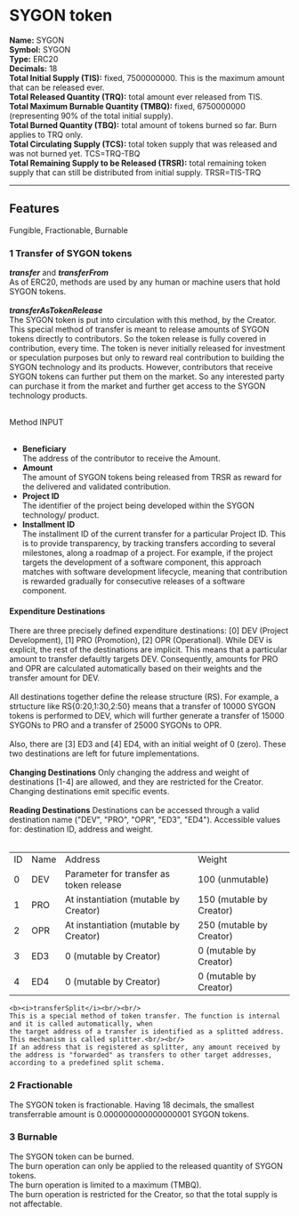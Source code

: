 # SYGON token

<p>
<b>Name:</b> SYGON <br/>
<b>Symbol:</b> SYGON <br/>
<b>Type:</b> ERC20<br/>
<b>Decimals:</b> 18 <br/>
<b>Total Initial Supply (TIS):</b> fixed, 7500000000. This is the maximum amount that can be released ever.<br/>
<b>Total Released Quantity (TRQ):</b> total amount ever released from TIS.<br/>
<b>Total Maximum Burnable Quantity (TMBQ):</b> fixed, 6750000000 (representing 90% of the total initial supply). <br/>
<b>Total Burned Quantity (TBQ):</b> total amount of tokens burned so far. Burn applies to TRQ only.<br/>
<b>Total Circulating Supply (TCS):</b> total token supply that was released and was not burned yet. TCS=TRQ-TBQ <br/>
  <b>Total Remaining Supply to be Released (TRSR):</b> total remaining token supply that can still be distributed from initial supply. TRSR=TIS-TRQ<br/>
</p>
<hr/>


<h2>Features</h2>
<p>Fungible, Fractionable, Burnable </p>

<h3>1 Transfer of SYGON tokens</h3>
<p>
  <b><i>transfer</i></b> and <b><i>transferFrom</i></b><br/>
  As of ERC20, methods are used by any human or machine users that hold SYGON tokens.
<br/><br/>
  <b><i>transferAsTokenRelease</i></b> <br/>
The SYGON token is put into circulation with this method, by the Creator. This special method of transfer is meant to  release amounts of SYGON tokens directly to contributors. So the token release is fully covered in contribution, every time. The token is never initially released for investment or speculation purposes but only to reward real contribution to building the SYGON technology and its products. However, contributors that receive SYGON tokens can further put them on the market. So any interested party can purchase it from the market and further get access to the SYGON technology products.<br/><br/>
  
Method INPUT<br/>
  <br/>
  <ul>
    <li>
      <b>Beneficiary</b><br/>
      The address of the contributor to receive the Amount.<br/>
    </li>
    <li>
      <b>Amount</b><br/>
      The amount of SYGON tokens being released from TRSR as reward for the delivered and validated contribution.<br/>
    </li>
    <li>
      <b>Project ID</b><br/>
      The identifier of the project being developed within the SYGON technology/ product.<br/>
    </li>
    <li>
      <b>Installment ID</b><br/>
      The installment ID of the current transfer for a particular Project ID. This is to provide transparency, by tracking transfers according to several milestones, along a roadmap of a project. For example, if the project targets the development of a software component, this approach matches with software development lifecycle, meaning that contribution is rewarded gradually for consecutive releases of a software component.<br/>
    </li>
  </ul>
  <h4>Expenditure Destinations</h4>
   There are three precisely defined expenditure destinations: [0] DEV (Project Development), [1] PRO (Promotion), [2] OPR (Operational). While DEV is explicit, the rest of the destinations are implicit. This means that a particular amount to transfer defaultly targets DEV. Consequently, amounts for PRO and OPR are calculated automatically based on their weights and the transfer amount for DEV. 
   <br/><br/> All destinations together define the release structure (RS). For example, a strtucture like   RS{0:20,1:30,2:50} means that a transfer of 10000 SYGON tokens is performed to DEV, which will further generate a transfer of 15000 SYGONs to PRO and a transfer of 25000 SYGONs to OPR.
   <br/><br/> Also, there are [3] ED3 and [4] ED4, with an initial weight of 0 (zero). These two destinations are left for future implementations.
   <br/><br/> <b>Changing Destinations</b> Only changing the address and weight of destinations [1-4] are allowed, and they are restricted for the Creator. Changing destinations emit specific events.
   <br/><br/> <b>Reading Destinations</b> Destinations can be accessed through a valid destination name ("DEV", "PRO", "OPR", "ED3", "ED4"). Accessible values for: destination ID, address and weight.
   <br/><br/>
    <table>
  <tr><td>ID</td><td>Name</td><td>Address</td><td>Weight</td></tr>
  <tr><td>0</td><td>DEV</td><td>Parameter for transfer as token release</td><td>100 (unmutable)</td></tr>
  <tr><td>1</td><td>PRO</td><td>At instantiation (mutable by Creator)</td><td>150 (mutable by Creator)</td></tr>
  <tr><td>2</td><td>OPR</td><td>At instantiation (mutable by Creator)</td><td>250 (mutable by Creator)</td></tr>
  <tr><td>3</td><td>ED3</td><td>0 (mutable by Creator)</td><td>0 (mutable by Creator)</td></tr>
  <tr><td>4</td><td>ED4</td><td>0 (mutable by Creator)</td><td>0 (mutable by Creator)</td></tr>
    </table>
    
    <b><i>transferSplit</i><br/><br/>
    This is a special method of token transfer. The function is internal and it is called automatically, when 
    the target address of a transfer is identified as a splitted address. This mechanism is called splitter.<br/><br/>
    If an address that is registered as splitter, any amount received by the address is "forwarded" as transfers to other target addresses, according to a predefined split schema.
  </p>
  
<h3>2 Fractionable</h3>
<p>
    The SYGON token is fractionable. Having 18 decimals, the smallest transferrable amount is 0.000000000000000001 SYGON tokens.
  </p>

<h3>3 Burnable</h3>
<p> The SYGON token can be burned. <br/>
The burn operation can only be applied to the released quantity of SYGON tokens. <br/>
The burn operation is limited to a maximum (TMBQ). <br/>
The burn operation is restricted for the Creator, so that the total supply is not affectable.<br/>
</p>
